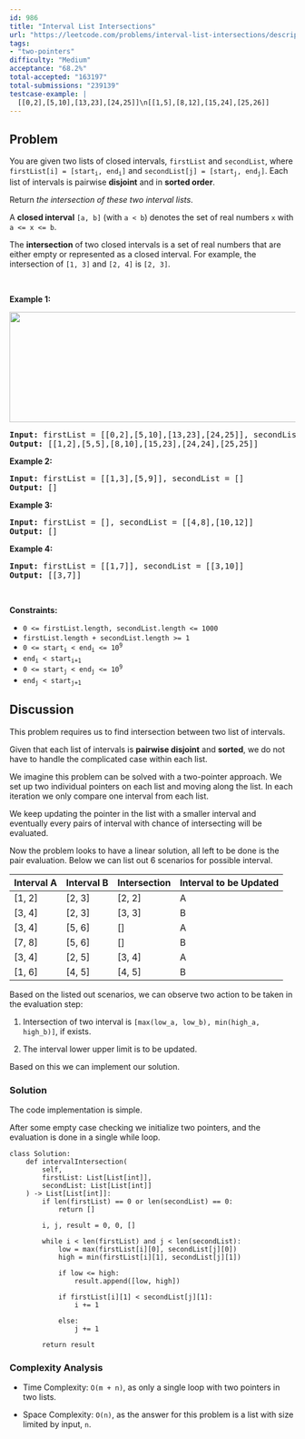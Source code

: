 ```yaml
---
id: 986
title: "Interval List Intersections"
url: "https://leetcode.com/problems/interval-list-intersections/description/"
tags:
- "two-pointers"
difficulty: "Medium"
acceptance: "68.2%"
total-accepted: "163197"
total-submissions: "239139"
testcase-example: |
  [[0,2],[5,10],[13,23],[24,25]]\n[[1,5],[8,12],[15,24],[25,26]]
---
```


## Problem

<p>You are given two lists of closed intervals, <code>firstList</code> and <code>secondList</code>, where <code>firstList[i] = [start<sub>i</sub>, end<sub>i</sub>]</code> and <code>secondList[j] = [start<sub>j</sub>, end<sub>j</sub>]</code>. Each list of intervals is pairwise <strong>disjoint</strong> and in <strong>sorted order</strong>.</p>

<p>Return <em>the intersection of these two interval lists</em>.</p>

<p>A <strong>closed interval</strong> <code>[a, b]</code> (with <code>a &lt; b</code>) denotes the set of real numbers <code>x</code> with <code>a &lt;= x &lt;= b</code>.</p>

<p>The <strong>intersection</strong> of two closed intervals is a set of real numbers that are either empty or represented as a closed interval. For example, the intersection of <code>[1, 3]</code> and <code>[2, 4]</code> is <code>[2, 3]</code>.</p>

<p>&nbsp;</p>
<p><strong>Example 1:</strong></p>
<img alt="" src="https://assets.leetcode.com/uploads/2019/01/30/interval1.png" style="width: 700px; height: 194px;" />
<pre>
<strong>Input:</strong> firstList = [[0,2],[5,10],[13,23],[24,25]], secondList = [[1,5],[8,12],[15,24],[25,26]]
<strong>Output:</strong> [[1,2],[5,5],[8,10],[15,23],[24,24],[25,25]]
</pre>

<p><strong>Example 2:</strong></p>

<pre>
<strong>Input:</strong> firstList = [[1,3],[5,9]], secondList = []
<strong>Output:</strong> []
</pre>

<p><strong>Example 3:</strong></p>

<pre>
<strong>Input:</strong> firstList = [], secondList = [[4,8],[10,12]]
<strong>Output:</strong> []
</pre>

<p><strong>Example 4:</strong></p>

<pre>
<strong>Input:</strong> firstList = [[1,7]], secondList = [[3,10]]
<strong>Output:</strong> [[3,7]]
</pre>

<p>&nbsp;</p>
<p><strong>Constraints:</strong></p>

<ul>
	<li><code>0 &lt;= firstList.length, secondList.length &lt;= 1000</code></li>
	<li><code>firstList.length + secondList.length &gt;= 1</code></li>
	<li><code>0 &lt;= start<sub>i</sub> &lt; end<sub>i</sub> &lt;= 10<sup>9</sup></code></li>
	<li><code>end<sub>i</sub> &lt; start<sub>i+1</sub></code></li>
	<li><code>0 &lt;= start<sub>j</sub> &lt; end<sub>j</sub> &lt;= 10<sup>9</sup> </code></li>
	<li><code>end<sub>j</sub> &lt; start<sub>j+1</sub></code></li>
</ul>

## Discussion

This problem requires us to find intersection between two list of intervals.

Given that each list of intervals is **pairwise disjoint** and **sorted**,
we do not have to handle the complicated case within each list.

We imagine this problem can be solved with a two-pointer approach.
We set up two individual pointers on each list and moving along the list.
In each iteration we only compare one interval from each list.

We keep updating the pointer in the list with a smaller interval and eventually
every pairs of interval with chance of intersecting will be evaluated.

Now the problem looks to have a linear solution, all left to be done is the
pair evaluation. Below we can list out 6 scenarios for possible interval.

|Interval A | Interval B | Intersection | Interval to be Updated|
|-----------|------------|--------------|-----------------------|
| [1, 2] | [2, 3] | [2, 2] | A |
| [3, 4] | [2, 3] | [3, 3] | B |
| [3, 4] | [5, 6] | [] | A |
| [7, 8] | [5, 6] | [] | B |
| [3, 4] | [2, 5] | [3, 4] | A |
| [1, 6] | [4, 5] | [4, 5] | B |

Based on the listed out scenarios, we can observe two action to be taken
in the evaluation step:

1. Intersection of two interval is `[max(low_a, low_b), min(high_a, high_b)]`,
   if exists.

2. The interval lower upper limit is to be updated.

Based on this we can implement our solution.

### Solution

The code implementation is simple.

After some empty case checking we initialize two pointers,
and the evaluation is done in a single while loop.

```py3
class Solution:
    def intervalIntersection(
        self,
        firstList: List[List[int]],
		secondList: List[List[int]]
	) -> List[List[int]]:
        if len(firstList) == 0 or len(secondList) == 0:
            return []

        i, j, result = 0, 0, []

        while i < len(firstList) and j < len(secondList):
            low = max(firstList[i][0], secondList[j][0])
            high = min(firstList[i][1], secondList[j][1])

            if low <= high:
                result.append([low, high])

            if firstList[i][1] < secondList[j][1]:
                i += 1

            else:
                j += 1

        return result
```

### Complexity Analysis

- Time Complexity: `O(m + n)`, as only a single loop with two pointers in
  two lists.

- Space Complexity: `O(n)`, as the answer for this problem is a list
  with size limited by input, `n`.
